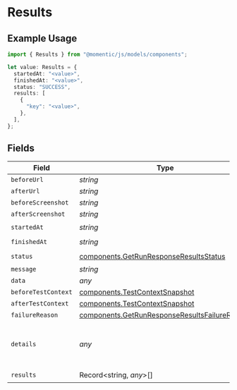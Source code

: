 # Results

## Example Usage

```typescript
import { Results } from "@momentic/js/models/components";

let value: Results = {
  startedAt: "<value>",
  finishedAt: "<value>",
  status: "SUCCESS",
  results: [
    {
      "key": "<value>",
    },
  ],
};
```

## Fields

| Field                                                                                                                             | Type                                                                                                                              | Required                                                                                                                          | Description                                                                                                                       |
| --------------------------------------------------------------------------------------------------------------------------------- | --------------------------------------------------------------------------------------------------------------------------------- | --------------------------------------------------------------------------------------------------------------------------------- | --------------------------------------------------------------------------------------------------------------------------------- |
| `beforeUrl`                                                                                                                       | *string*                                                                                                                          | :heavy_minus_sign:                                                                                                                | N/A                                                                                                                               |
| `afterUrl`                                                                                                                        | *string*                                                                                                                          | :heavy_minus_sign:                                                                                                                | N/A                                                                                                                               |
| `beforeScreenshot`                                                                                                                | *string*                                                                                                                          | :heavy_minus_sign:                                                                                                                | N/A                                                                                                                               |
| `afterScreenshot`                                                                                                                 | *string*                                                                                                                          | :heavy_minus_sign:                                                                                                                | N/A                                                                                                                               |
| `startedAt`                                                                                                                       | *string*                                                                                                                          | :heavy_check_mark:                                                                                                                | N/A                                                                                                                               |
| `finishedAt`                                                                                                                      | *string*                                                                                                                          | :heavy_check_mark:                                                                                                                | N/A                                                                                                                               |
| `status`                                                                                                                          | [components.GetRunResponseResultsStatus](../../models/components/getrunresponseresultsstatus.md)                                  | :heavy_check_mark:                                                                                                                | N/A                                                                                                                               |
| `message`                                                                                                                         | *string*                                                                                                                          | :heavy_minus_sign:                                                                                                                | N/A                                                                                                                               |
| `data`                                                                                                                            | *any*                                                                                                                             | :heavy_minus_sign:                                                                                                                | N/A                                                                                                                               |
| `beforeTestContext`                                                                                                               | [components.TestContextSnapshot](../../models/components/testcontextsnapshot.md)                                                  | :heavy_minus_sign:                                                                                                                | N/A                                                                                                                               |
| `afterTestContext`                                                                                                                | [components.TestContextSnapshot](../../models/components/testcontextsnapshot.md)                                                  | :heavy_minus_sign:                                                                                                                | N/A                                                                                                                               |
| `failureReason`                                                                                                                   | [components.GetRunResponseResultsFailureReason](../../models/components/getrunresponseresultsfailurereason.md)                    | :heavy_minus_sign:                                                                                                                | N/A                                                                                                                               |
| `details`                                                                                                                         | *any*                                                                                                                             | :heavy_minus_sign:                                                                                                                | Parse using StepExecutionLogSchema.array() to get type safety. We don't explicitly type it because it's non-critical information. |
| `results`                                                                                                                         | Record<string, *any*>[]                                                                                                           | :heavy_check_mark:                                                                                                                | N/A                                                                                                                               |